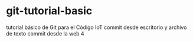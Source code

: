 # git-tutorial-basic
tutorial básico de Git para el Código IoT
commit desde escritorio y archivo de texto
commit desde la web
4
